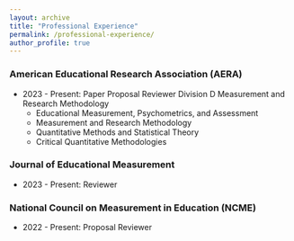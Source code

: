 ```yaml
---
layout: archive
title: "Professional Experience"
permalink: /professional-experience/
author_profile: true
---
```


### American Educational Research Association (AERA)
* 2023 - Present: Paper Proposal Reviewer Division D Measurement and Research Methodology
  * Educational Measurement, Psychometrics, and Assessment
  * Measurement and Research Methodology
  * Quantitative Methods and Statistical Theory
  * Critical Quantitative Methodologies


### Journal of Educational Measurement
* 2023 - Present: Reviewer 

### National Council on Measurement in Education (NCME)
* 2022 - Present: Proposal Reviewer

